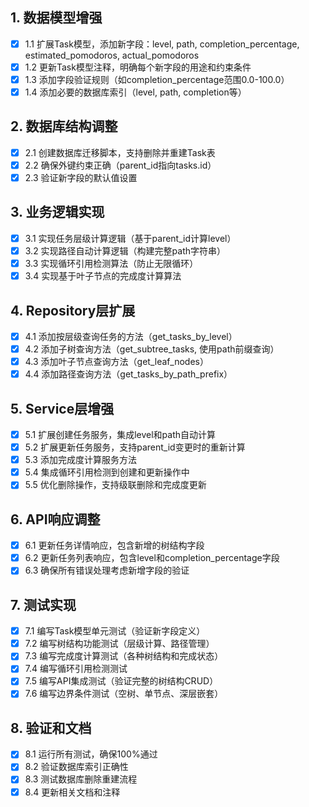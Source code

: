 ## 1. 数据模型增强
- [x] 1.1 扩展Task模型，添加新字段：level, path, completion_percentage, estimated_pomodoros, actual_pomodoros
- [x] 1.2 更新Task模型注释，明确每个新字段的用途和约束条件
- [x] 1.3 添加字段验证规则（如completion_percentage范围0.0-100.0）
- [x] 1.4 添加必要的数据库索引（level, path, completion等）

## 2. 数据库结构调整
- [x] 2.1 创建数据库迁移脚本，支持删除并重建Task表
- [x] 2.2 确保外键约束正确（parent_id指向tasks.id）
- [x] 2.3 验证新字段的默认值设置

## 3. 业务逻辑实现
- [x] 3.1 实现任务层级计算逻辑（基于parent_id计算level）
- [x] 3.2 实现路径自动计算逻辑（构建完整path字符串）
- [x] 3.3 实现循环引用检测算法（防止无限循环）
- [x] 3.4 实现基于叶子节点的完成度计算算法

## 4. Repository层扩展
- [x] 4.1 添加按层级查询任务的方法（get_tasks_by_level）
- [x] 4.2 添加子树查询方法（get_subtree_tasks, 使用path前缀查询）
- [x] 4.3 添加叶子节点查询方法（get_leaf_nodes）
- [x] 4.4 添加路径查询方法（get_tasks_by_path_prefix）

## 5. Service层增强
- [x] 5.1 扩展创建任务服务，集成level和path自动计算
- [x] 5.2 扩展更新任务服务，支持parent_id变更时的重新计算
- [x] 5.3 添加完成度计算服务方法
- [x] 5.4 集成循环引用检测到创建和更新操作中
- [x] 5.5 优化删除操作，支持级联删除和完成度更新

## 6. API响应调整
- [x] 6.1 更新任务详情响应，包含新增的树结构字段
- [x] 6.2 更新任务列表响应，包含level和completion_percentage字段
- [x] 6.3 确保所有错误处理考虑新增字段的验证

## 7. 测试实现
- [x] 7.1 编写Task模型单元测试（验证新字段定义）
- [x] 7.2 编写树结构功能测试（层级计算、路径管理）
- [x] 7.3 编写完成度计算测试（各种树结构和完成状态）
- [x] 7.4 编写循环引用检测测试
- [x] 7.5 编写API集成测试（验证完整的树结构CRUD）
- [x] 7.6 编写边界条件测试（空树、单节点、深层嵌套）

## 8. 验证和文档
- [x] 8.1 运行所有测试，确保100%通过
- [x] 8.2 验证数据库索引正确性
- [x] 8.3 测试数据库删除重建流程
- [x] 8.4 更新相关文档和注释